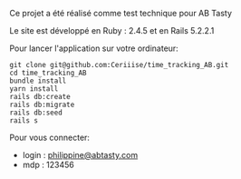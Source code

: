 Ce projet a été réalisé comme test technique pour AB Tasty

Le site est développé en Ruby : 2.4.5 et en Rails 5.2.2.1

Pour lancer l'application sur votre ordinateur:

```
git clone git@github.com:Ceriiise/time_tracking_AB.git
cd time_tracking_AB
bundle install
yarn install
rails db:create
rails db:migrate
rails db:seed
rails s
```

Pour vous connecter:

* login : philippine@abtasty.com
* mdp : 123456
